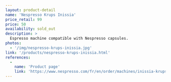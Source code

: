 ```yaml
---
layout: product-detail
name: 'Nespresso Krups Inissia'
price_retail: 99
price: 50
availability: sold_out
description: >
  Espresso machine compatible with Nespresso capsules.
photos:
  - '/img/nespresso-krups-inissia.jpg'
link: '/products/nespresso-krups-inissia.html'
references:
  -
    name: 'Product page'
    link: 'https://www.nespresso.com/fr/en/order/machines/inissia-krups-pure-white-yy1530fd'  
---
```

